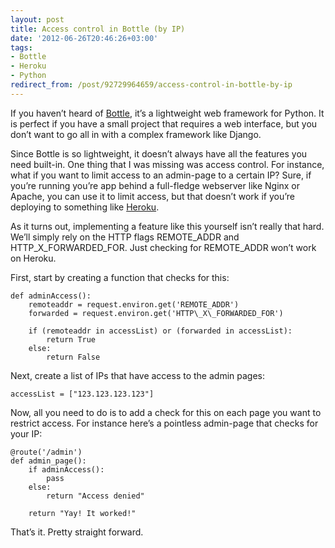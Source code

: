 ```yaml
---
layout: post
title: Access control in Bottle (by IP)
date: '2012-06-26T20:46:26+03:00'
tags:
- Bottle
- Heroku
- Python
redirect_from: /post/92729964659/access-control-in-bottle-by-ip
---
```


If you haven’t heard of [Bottle](http://bottlepy.org/docs/stable/), it’s a lightweight web framework for Python. It is perfect if you have a small project that requires a web interface, but you don’t want to go all in with a complex framework like Django.

Since Bottle is so lightweight, it doesn’t always have all the features you need built-in. One thing that I was missing was access control. For instance, what if you want to limit access to an admin-page to a certain IP? Sure, if you’re running you’re app behind a full-fledge webserver like Nginx or Apache, you can use it to limit access, but that doesn’t work if you’re deploying to something like [Heroku](http://www.heroku.com/).

As it turns out, implementing a feature like this yourself isn’t really that hard. We’ll simply rely on the HTTP flags REMOTE\_ADDR and HTTP\_X\_FORWARDED\_FOR. Just checking for REMOTE_ADDR won’t work on Heroku.

First, start by creating a function that checks for this:

    def adminAccess():
        remoteaddr = request.environ.get('REMOTE_ADDR')
        forwarded = request.environ.get('HTTP\_X\_FORWARDED_FOR')

        if (remoteaddr in accessList) or (forwarded in accessList):
            return True
        else:
            return False

Next, create a list of IPs that have access to the admin pages:

    accessList = ["123.123.123.123"]

Now, all you need to do is to add a check for this on each page you want to restrict access. For instance here’s a pointless admin-page that checks for your IP:

    @route('/admin')
    def admin_page():
        if adminAccess():
            pass
        else:
            return "Access denied"

        return "Yay! It worked!"

That’s it. Pretty straight forward.
